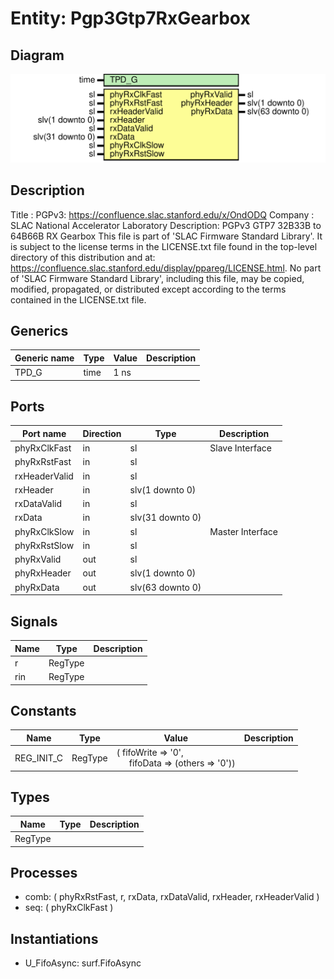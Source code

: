 # Entity: Pgp3Gtp7RxGearbox

## Diagram

![Diagram](Pgp3Gtp7RxGearbox.svg "Diagram")
## Description

Title      : PGPv3: https://confluence.slac.stanford.edu/x/OndODQ
Company    : SLAC National Accelerator Laboratory
Description: PGPv3 GTP7 32B33B to 64B66B RX Gearbox
This file is part of 'SLAC Firmware Standard Library'.
It is subject to the license terms in the LICENSE.txt file found in the
top-level directory of this distribution and at:
   https://confluence.slac.stanford.edu/display/ppareg/LICENSE.html.
No part of 'SLAC Firmware Standard Library', including this file,
may be copied, modified, propagated, or distributed except according to
the terms contained in the LICENSE.txt file.
## Generics

| Generic name | Type | Value | Description |
| ------------ | ---- | ----- | ----------- |
| TPD_G        | time | 1 ns  |             |
## Ports

| Port name     | Direction | Type             | Description      |
| ------------- | --------- | ---------------- | ---------------- |
| phyRxClkFast  | in        | sl               | Slave Interface  |
| phyRxRstFast  | in        | sl               |                  |
| rxHeaderValid | in        | sl               |                  |
| rxHeader      | in        | slv(1 downto 0)  |                  |
| rxDataValid   | in        | sl               |                  |
| rxData        | in        | slv(31 downto 0) |                  |
| phyRxClkSlow  | in        | sl               | Master Interface |
| phyRxRstSlow  | in        | sl               |                  |
| phyRxValid    | out       | sl               |                  |
| phyRxHeader   | out       | slv(1 downto 0)  |                  |
| phyRxData     | out       | slv(63 downto 0) |                  |
## Signals

| Name | Type    | Description |
| ---- | ------- | ----------- |
| r    | RegType |             |
| rin  | RegType |             |
## Constants

| Name       | Type    | Value                                                                                              | Description |
| ---------- | ------- | -------------------------------------------------------------------------------------------------- | ----------- |
| REG_INIT_C | RegType |  (       fifoWrite => '0',<br><span style="padding-left:20px">       fifoData  => (others => '0')) |             |
## Types

| Name    | Type | Description |
| ------- | ---- | ----------- |
| RegType |      |             |
## Processes
- comb: ( phyRxRstFast, r, rxData, rxDataValid, rxHeader,
                   rxHeaderValid )
- seq: ( phyRxClkFast )
## Instantiations

- U_FifoAsync: surf.FifoAsync
